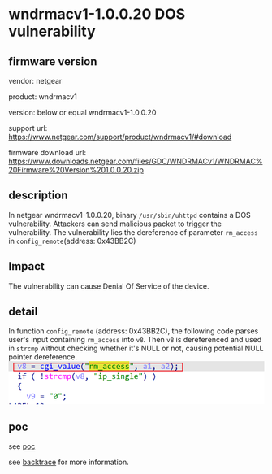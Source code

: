 # wndrmacv1-1.0.0.20 DOS vulnerability
## firmware version
vendor: netgear

product: wndrmacv1

version: below or equal wndrmacv1-1.0.0.20

support url: https://www.netgear.com/support/product/wndrmacv1/#download

firmware download url: https://www.downloads.netgear.com/files/GDC/WNDRMACv1/WNDRMAC%20Firmware%20Version%201.0.0.20.zip

## description
In netgear wndrmacv1-1.0.0.20, binary `/usr/sbin/uhttpd` contains a DOS vulnerability. Attackers can send malicious packet to trigger the vulnerability. The vulnerability lies the dereference of parameter `rm_access` in `config_remote`(address: 0x43BB2C)

## Impact
The vulnerability can cause Denial Of Service of the device.

## detail
In function `config_remote` (address: 0x43BB2C), the following code parses user's input containing `rm_access` into `v8`. Then `v8` is dereferenced and used in `strcmp` without checking whether it's NULL or not, causing potential NULL pointer dereference.
![alt text](image.png)

## poc
see [poc](./poc)

see [backtrace](./backtrace) for more information.